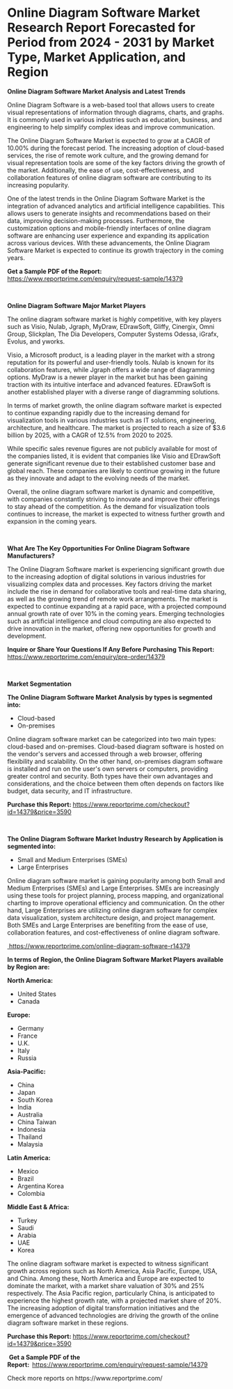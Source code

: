 <p><h1>Online Diagram Software Market Research Report Forecasted for Period from 2024 -  2031 by Market Type, Market Application, and Region</h1></p><p><strong>Online Diagram Software Market Analysis and Latest Trends</strong></p>
<p><p>Online Diagram Software is a web-based tool that allows users to create visual representations of information through diagrams, charts, and graphs. It is commonly used in various industries such as education, business, and engineering to help simplify complex ideas and improve communication.</p><p>The Online Diagram Software Market is expected to grow at a CAGR of 10.00% during the forecast period. The increasing adoption of cloud-based services, the rise of remote work culture, and the growing demand for visual representation tools are some of the key factors driving the growth of the market. Additionally, the ease of use, cost-effectiveness, and collaboration features of online diagram software are contributing to its increasing popularity.</p><p>One of the latest trends in the Online Diagram Software Market is the integration of advanced analytics and artificial intelligence capabilities. This allows users to generate insights and recommendations based on their data, improving decision-making processes. Furthermore, the customization options and mobile-friendly interfaces of online diagram software are enhancing user experience and expanding its application across various devices. With these advancements, the Online Diagram Software Market is expected to continue its growth trajectory in the coming years.</p></p>
<p><strong>Get a Sample PDF of the Report:&nbsp;</strong> <a href="https://www.reportprime.com/enquiry/request-sample/14379">https://www.reportprime.com/enquiry/request-sample/14379</a></p>
<p>&nbsp;</p>
<p><strong>Online Diagram Software Major Market Players</strong></p>
<p><p>The online diagram software market is highly competitive, with key players such as Visio, Nulab, Jgraph, MyDraw, EDrawSoft, Gliffy, Cinergix, Omni Group, Slickplan, The Dia Developers, Computer Systems Odessa, iGrafx, Evolus, and yworks. </p><p>Visio, a Microsoft product, is a leading player in the market with a strong reputation for its powerful and user-friendly tools. Nulab is known for its collaboration features, while Jgraph offers a wide range of diagramming options. MyDraw is a newer player in the market but has been gaining traction with its intuitive interface and advanced features. EDrawSoft is another established player with a diverse range of diagramming solutions.</p><p>In terms of market growth, the online diagram software market is expected to continue expanding rapidly due to the increasing demand for visualization tools in various industries such as IT solutions, engineering, architecture, and healthcare. The market is projected to reach a size of $3.6 billion by 2025, with a CAGR of 12.5% from 2020 to 2025.</p><p>While specific sales revenue figures are not publicly available for most of the companies listed, it is evident that companies like Visio and EDrawSoft generate significant revenue due to their established customer base and global reach. These companies are likely to continue growing in the future as they innovate and adapt to the evolving needs of the market.</p><p>Overall, the online diagram software market is dynamic and competitive, with companies constantly striving to innovate and improve their offerings to stay ahead of the competition. As the demand for visualization tools continues to increase, the market is expected to witness further growth and expansion in the coming years.</p></p>
<p>&nbsp;</p>
<p><strong>What Are The Key Opportunities For Online Diagram Software Manufacturers?</strong></p>
<p><p>The Online Diagram Software market is experiencing significant growth due to the increasing adoption of digital solutions in various industries for visualizing complex data and processes. Key factors driving the market include the rise in demand for collaborative tools and real-time data sharing, as well as the growing trend of remote work arrangements. The market is expected to continue expanding at a rapid pace, with a projected compound annual growth rate of over 10% in the coming years. Emerging technologies such as artificial intelligence and cloud computing are also expected to drive innovation in the market, offering new opportunities for growth and development.</p></p>
<p><strong>Inquire or Share Your Questions If Any Before Purchasing This Report:</strong> <a href="https://www.reportprime.com/enquiry/pre-order/14379">https://www.reportprime.com/enquiry/pre-order/14379</a></p>
<p>&nbsp;</p>
<p><strong>Market Segmentation</strong></p>
<p><strong>The Online Diagram Software Market Analysis by types is segmented into:</strong></p>
<p><ul><li>Cloud-based</li><li>On-premises</li></ul></p>
<p><p>Online diagram software market can be categorized into two main types: cloud-based and on-premises. Cloud-based diagram software is hosted on the vendor's servers and accessed through a web browser, offering flexibility and scalability. On the other hand, on-premises diagram software is installed and run on the user's own servers or computers, providing greater control and security. Both types have their own advantages and considerations, and the choice between them often depends on factors like budget, data security, and IT infrastructure.</p></p>
<p><strong>Purchase this Report:&nbsp;</strong><a href="https://www.reportprime.com/checkout?id=14379&price=3590">https://www.reportprime.com/checkout?id=14379&price=3590</a></p>
<p>&nbsp;</p>
<p><strong>The Online Diagram Software Market Industry Research by Application is segmented into:</strong></p>
<p><ul><li>Small and Medium Enterprises (SMEs)</li><li>Large Enterprises</li></ul></p>
<p><p>Online diagram software market is gaining popularity among both Small and Medium Enterprises (SMEs) and Large Enterprises. SMEs are increasingly using these tools for project planning, process mapping, and organizational charting to improve operational efficiency and communication. On the other hand, Large Enterprises are utilizing online diagram software for complex data visualization, system architecture design, and project management. Both SMEs and Large Enterprises are benefiting from the ease of use, collaboration features, and cost-effectiveness of online diagram software.</p></p>
<p><a href="https://www.reportprime.com/online-diagram-software-r14379">&nbsp;https://www.reportprime.com/online-diagram-software-r14379</a></p>
<p><strong>In terms of Region, the Online Diagram Software Market Players available by Region are:</strong></p>
<p>
    <p> <strong> North America: </strong>
        <ul>
            <li>United States</li>
            <li>Canada</li>
        </ul>
        </p> 
    <p> <strong> Europe: </strong>
        <ul>
            <li>Germany</li>
            <li>France</li>
            <li>U.K.</li>
            <li>Italy</li>
            <li>Russia</li>
        </ul>
        </p> 
    <p> <strong> Asia-Pacific: </strong>
        <ul>
            <li>China</li>
            <li>Japan</li>
            <li>South Korea</li>
            <li>India</li>
            <li>Australia</li>
            <li>China Taiwan</li>
            <li>Indonesia</li>
            <li>Thailand</li>
            <li>Malaysia</li>
        </ul>
        </p> 
    <p> <strong> Latin America: </strong>
        <ul>
            <li>Mexico</li>
            <li>Brazil</li>
            <li>Argentina Korea</li>
            <li>Colombia</li>
        </ul>
        </p> 
    <p> <strong> Middle East & Africa: </strong>
        <ul>
            <li>Turkey</li>
            <li>Saudi</li>
            <li>Arabia</li>
            <li>UAE</li>
            <li>Korea</li>
        </ul>
    </p>
    </p>
<p><p>The online diagram software market is expected to witness significant growth across regions such as North America, Asia Pacific, Europe, USA, and China. Among these, North America and Europe are expected to dominate the market, with a market share valuation of 30% and 25% respectively. The Asia Pacific region, particularly China, is anticipated to experience the highest growth rate, with a projected market share of 20%. The increasing adoption of digital transformation initiatives and the emergence of advanced technologies are driving the growth of the online diagram software market in these regions.</p></p>
<p><strong>Purchase this Report: </strong><a href="https://www.reportprime.com/checkout?id=14379&price=3590">https://www.reportprime.com/checkout?id=14379&price=3590</a></p>
<p>&nbsp;<strong>Get a Sample PDF of the Report:&nbsp;&nbsp;</strong><a href="https://www.reportprime.com/enquiry/request-sample/14379">https://www.reportprime.com/enquiry/request-sample/14379</a></p>
<p><strong></strong></p>
<p>Check more reports on https://www.reportprime.com/</p>